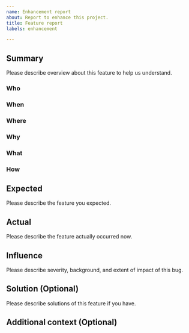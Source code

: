 ```yaml
---
name: Enhancement report
about: Report to enhance this project.
title: Feature report
labels: enhancement

---
```


## Summary

Please describe overview about this feature to help us understand.

### Who

### When

### Where

### Why

### What

### How

## Expected

Please describe the feature you expected.

## Actual

Please describe the feature actually occurred now.

## Influence

Please describe severity, background, and extent of impact of this bug.

## Solution (Optional)

Please describe solutions of this feature if you have.

## Additional context (Optional)
